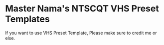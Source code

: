 # Master Nama's NTSCQT VHS Preset Templates
If you want to use VHS Preset Template, Please make sure to credit me or else.
